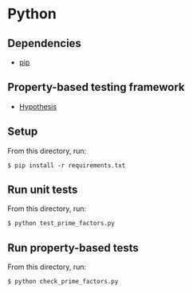 # Python

## Dependencies
- [pip](https://packaging.python.org/installing/)

## Property-based testing framework
- [Hypothesis](https://github.com/HypothesisWorks/hypothesis-python)

## Setup
From this directory, run:

```
$ pip install -r requirements.txt
```

## Run unit tests

From this directory, run:

```
$ python test_prime_factors.py
```

## Run property-based tests

From this directory, run:

```
$ python check_prime_factors.py
```
